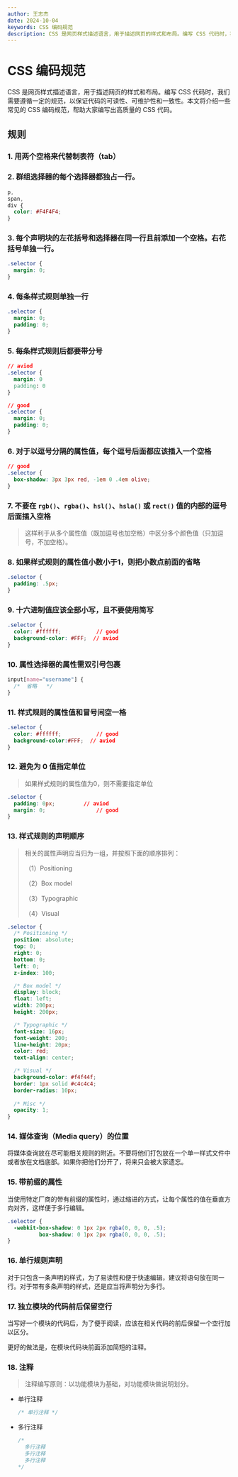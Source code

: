 ```yaml
---
author: 王志杰
date: 2024-10-04
keywords: CSS 编码规范
description: CSS 是网页样式描述语言，用于描述网页的样式和布局。编写 CSS 代码时，我们需要遵循一定的规范，以保证代码的可读性、可维护性和一致性。本文将介绍一些常见的 CSS 编码规范，帮助大家编写出高质量的 CSS 代码。
---
```


# CSS 编码规范

CSS 是网页样式描述语言，用于描述网页的样式和布局。编写 CSS 代码时，我们需要遵循一定的规范，以保证代码的可读性、可维护性和一致性。本文将介绍一些常见的 CSS 编码规范，帮助大家编写出高质量的 CSS 代码。

## 规则

### 1. 用两个空格来代替制表符（tab）

### 2. 群组选择器的每个选择器都独占一行。

```css
p,
span,
div {
  color: #F4F4F4;
}
```

### 3. 每个声明块的左花括号和选择器在同一行且前添加一个空格。右花括号单独一行。

```css
.selector {
  margin: 0;
}
```

### 4. 每条样式规则单独一行

```css
.selector {
  margin: 0;
  padding: 0;
}
```

### 5. 每条样式规则后都要带分号

```css
// aviod
.selector {
  margin: 0
  padding: 0
}

// good
.selector {
  margin: 0;
  padding: 0;
}
```

### 6. 对于以逗号分隔的属性值，每个逗号后面都应该插入一个空格

```css
// good
.selector {
  box-shadow: 3px 3px red, -1em 0 .4em olive;
}
```

### 7. 不要在 `rgb()`、`rgba()`、`hsl()`、`hsla()` 或 `rect()` 值的内部的逗号后面插入空格

> 这样利于从多个属性值（既加逗号也加空格）中区分多个颜色值（只加逗号，不加空格）。

### 8. 如果样式规则的属性值小数小于1，则把小数点前面的省略

```css
.selector {
  padding: .5px;
}
```

### 9. 十六进制值应该全部小写，且不要使用简写

```css
.selector {
  color: #ffffff;			// good
  background-color: #FFF;  // aviod
}
```

### 10. 属性选择器的属性需双引号包裹

```css
input[name="username"] {
  /*  省略   */
}
```

### 11. 样式规则的属性值和冒号间空一格

```css
.selector {
  color: #ffffff;			// good
  background-color:#FFF;  // aviod
}
```

### 12. 避免为 0 值指定单位

> 如果样式规则的属性值为0，则不需要指定单位

```css
.selector {
  padding: 0px;			// aviod
  margin: 0;				// good
}
```

### 13. 样式规则的声明顺序

> 相关的属性声明应当归为一组，并按照下面的顺序排列：
>
> （1）Positioning
>
> （2）Box model
>
> （3）Typographic
>
> （4）Visual

```css
.selector {
  /* Positioning */
  position: absolute;
  top: 0;
  right: 0;
  bottom: 0;
  left: 0;
  z-index: 100;

  /* Box model */
  display: block;
  float: left;
  width: 200px;
  height: 200px;

  /* Typographic */
  font-size: 16px;
  font-weight: 200;
  line-height: 20px;
  color: red;
  text-align: center;

  /* Visual */
  background-color: #f4f44f;
  border: 1px solid #c4c4c4;
  border-radius: 10px;
	
  /* Misc */
  opacity: 1;
}
```

### 14. 媒体查询（Media query）的位置

将媒体查询放在尽可能相关规则的附近。不要将他们打包放在一个单一样式文件中或者放在文档底部。如果你把他们分开了，将来只会被大家遗忘。

### 15. 带前缀的属性

当使用特定厂商的带有前缀的属性时，通过缩进的方式，让每个属性的值在垂直方向对齐，这样便于多行编辑。

```css
.selector {
  -webkit-box-shadow: 0 1px 2px rgba(0, 0, 0, .5);
          box-shadow: 0 1px 2px rgba(0, 0, 0, .5);
}
```

### 16. 单行规则声明

对于只包含一条声明的样式，为了易读性和便于快速编辑，建议将语句放在同一行。对于带有多条声明的样式，还是应当将声明分为多行。

### 17. 独立模块的代码前后保留空行

当写好一个模块的代码后，为了便于阅读，应该在相关代码的前后保留一个空行加以区分。

更好的做法是，在模块代码块前面添加简短的注释。

### 18. 注释

> 注释编写原则：以功能模块为基础，对功能模块做说明划分。

+ 单行注释

  ```css
  /* 单行注释 */
  ```

+ 多行注释

  ```css
  /* 
  	多行注释
  	多行注释
  	多行注释
  */
  ```